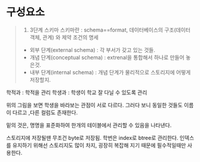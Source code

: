 # 구성요소 
> 1. 3단계 스키마
> 스키마란 : schema==format, 데이터베이스의 구조(데이터 객체, 관계) 와 제약 조건의 명세
> - 외부 단계(external schema) : 각 부서가 갖고 있는 것들.
> - 개념 단계(conceptual schema) : extrenal을 통합해서 하나로 만들어 놓은것.
> - 내부 단계(internal schema) : 개념 단계가 물리적으로 스토리지에 어떻게 저장할지.

학적과 : 학적을 관리
학생과 : 학생이 학교 잘 다닐 수 있도록 관리

위의 그림을 보면 학생을 바라보는 관점이 서로 다르다. 그러다 보니 동일한 것들도 이름이 다르고 ,다른 컬럼도 존재한다.

밑의 것은, 명명을 표준화하여 한개의 테이블에서 관리할 수 있음을 나타낸다.

스토리지에 저장될땐 무조건 byte로 저장됨.
학번은 index로 btree로 관리한다.
인덱스를 유지하기 위해선 스토리지도 많이 차지, 굉장히 복잡해 지기 때문에 필수적일때만 사용한다.

